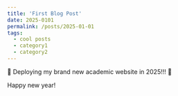 ```yaml
---
title: 'First Blog Post'
date: 2025-0101
permalink: /posts/2025-01-01
tags:
  - cool posts
  - category1
  - category2
---
```


🚀 Deploying my brand new academic website in 2025!!! 🚀

Happy new year!

